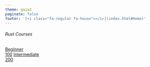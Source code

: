```yaml
---
theme: gaia2
paginate: false
footer: '[<i class="fa-regular fa-house"></i>](index.html#Home)'
---
```


<!-- _class: lead -->

###### Rust Courses

<div class="dashboard-tiles">
  <a class="tile-link" href="ops/git/100/index.html">Beginner<br>100</a>
  <a class="tile-link" href="ops/git/200/index.html">Intermediate<br>200</a>
</div>
